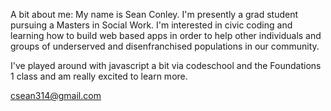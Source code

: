 A bit about me: My name is Sean Conley. 
I'm presently a grad student pursuing a Masters in Social Work. 
I'm interested in civic coding and learning how to build web based apps in order to help other individuals 
and groups of underserved and disenfranchised populations in our community. 

I've played around with javascript a bit via codeschool 
and the Foundations 1 class and am really excited to learn more.

csean314@gmail.com
